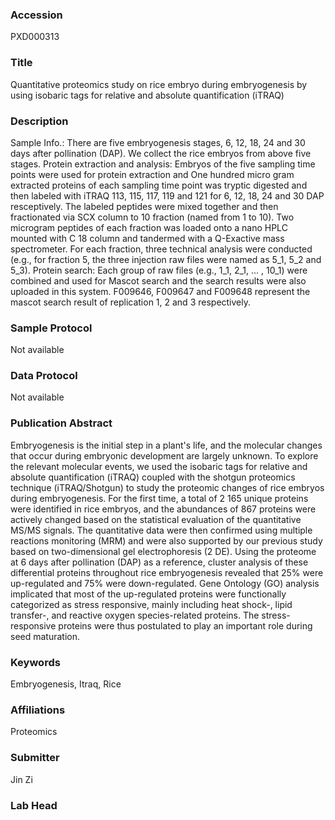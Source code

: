 ### Accession
PXD000313

### Title
Quantitative proteomics study on rice embryo during embryogenesis by using isobaric tags for relative and absolute quantification (iTRAQ)

### Description
Sample Info.: There are five embryogenesis stages, 6, 12, 18, 24 and 30 days after pollination (DAP). We collect the rice embryos from above five stages.  Protein extraction and analysis: Embryos of the five sampling time points were used for protein extraction and One hundred micro gram extracted proteins of each sampling time point was tryptic digested and then labeled with iTRAQ 113, 115, 117, 119 and 121 for 6, 12, 18, 24 and 30 DAP resceptively. The labeled peptides were mixed together and then fractionated via SCX column to 10 fraction (named from 1 to 10). Two microgram peptides of each fraction was loaded onto a nano HPLC mounted with C 18 column and tandermed with a Q-Exactive mass spectrometer. For each fraction, three technical analysis were conducted (e.g., for fraction 5, the three injection raw files were named as 5_1, 5_2 and 5_3).   Protein search: Each group of raw files (e.g., 1_1, 2_1, ... , 10_1)  were combined and used for Mascot search and the search results were also uploaded in this system. F009646, F009647 and F009648 represent the mascot search result of replication 1, 2 and 3 respectively.

### Sample Protocol
Not available

### Data Protocol
Not available

### Publication Abstract
Embryogenesis is the initial step in a plant's life, and the molecular changes that occur during embryonic development are largely unknown. To explore the relevant molecular events, we used the isobaric tags for relative and absolute quantification (iTRAQ) coupled with the shotgun proteomics technique (iTRAQ/Shotgun) to study the proteomic changes of rice embryos during embryogenesis. For the first time, a total of 2 165 unique proteins were identified in rice embryos, and the abundances of 867 proteins were actively changed based on the statistical evaluation of the quantitative MS/MS signals. The quantitative data were then confirmed using multiple reactions monitoring (MRM) and were also supported by our previous study based on two-dimensional gel electrophoresis (2 DE). Using the proteome at 6 days after pollination (DAP) as a reference, cluster analysis of these differential proteins throughout rice embryogenesis revealed that 25% were up-regulated and 75% were down-regulated. Gene Ontology (GO) analysis implicated that most of the up-regulated proteins were functionally categorized as stress responsive, mainly including heat shock-, lipid transfer-, and reactive oxygen species-related proteins. The stress-responsive proteins were thus postulated to play an important role during seed maturation.

### Keywords
Embryogenesis, Itraq, Rice

### Affiliations
Proteomics

### Submitter
Jin Zi

### Lab Head



